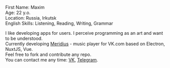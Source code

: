 First Name: Maxim<br/>
Age: 22 y.o.<br/>
Location: Russia, Irkutsk<br/>
English Skills: Listening, Reading, Writing, Grammar

I like developing apps for users. I perceive programming as an art and want to be understood.<br/>
Currently developing [Meridius](https://github.com/PurpleHorrorRus/Meridius) - music player for VK.com based on Electron, NuxtJS, Vue. <br/>
Feel free to fork and contribute any repo.<br/>
You can contact me any time:
[VK](https://vk.com/sexyhorror),
[Telegram](https://t.me/InfiniteHorror).
